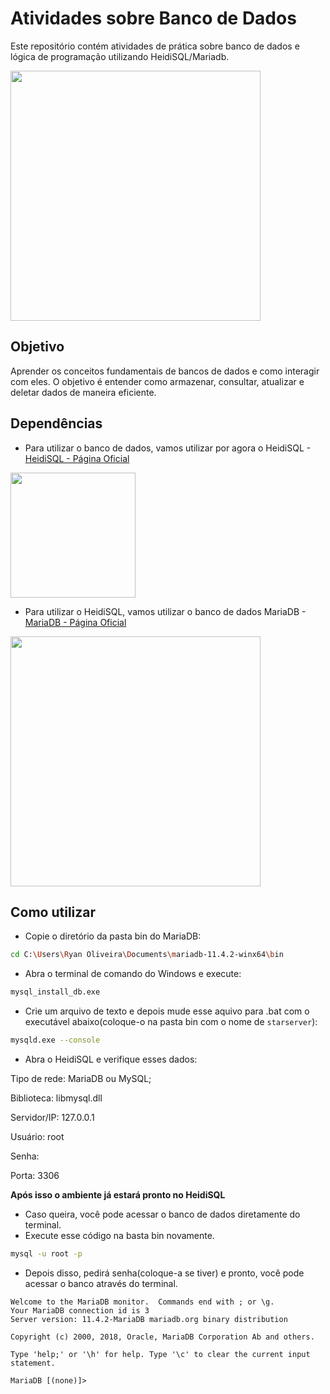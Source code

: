 # Atividades sobre Banco de Dados

Este repositório contém atividades de prática sobre banco de dados e lógica de programação utilizando HeidiSQL/Mariadb.

<img src="https://upload.wikimedia.org/wikipedia/commons/8/87/Sql_data_base_with_logo.png" width="400" />

## Objetivo
Aprender os conceitos fundamentais de bancos de dados e como interagir com eles. O objetivo é entender como armazenar, consultar, atualizar e deletar dados de maneira eficiente.

## Dependências

* Para utilizar o banco de dados, vamos utilizar por agora o HeidiSQL - [HeidiSQL - Página Oficial](https://www.heidisql.com/)

 
<img src="https://upload.wikimedia.org/wikipedia/commons/3/32/HeidiSQL_logo_image.png" width="200" />

<br>

* Para utilizar o HeidiSQL, vamos utilizar o banco de dados MariaDB - [MariaDB - Página Oficial](https://mariadb.org/)

<img src="https://upload.wikimedia.org/wikipedia/commons/c/ca/MariaDB_colour_logo.svg" width="400" />






## Como utilizar

* Copie o diretório da pasta bin do MariaDB:

```bash
cd C:\Users\Ryan Oliveira\Documents\mariadb-11.4.2-winx64\bin
```

* Abra o terminal de comando do Windows e execute:

```bash
mysql_install_db.exe
```

* Crie um arquivo de texto e depois mude esse aquivo para .bat com o executável abaixo(coloque-o na pasta bin com o nome de `starserver`):


```bash
mysqld.exe --console
```

* Abra o HeidiSQL e verifique esses dados:

Tipo de rede: MariaDB ou MySQL;

Biblioteca: libmysql.dll

Servidor/IP: 127.0.0.1

Usuário: root

Senha:

Porta: 3306

**Após isso o ambiente já estará pronto no HeidiSQL** 
 
* Caso queira, você pode acessar o banco de dados diretamente do terminal.
* Execute esse código na basta bin novamente.

```bash
mysql -u root -p
```

* Depois disso, pedirá senha(coloque-a se tiver) e pronto, você pode acessar o banco através do terminal.
```prompt
Welcome to the MariaDB monitor.  Commands end with ; or \g.
Your MariaDB connection id is 3
Server version: 11.4.2-MariaDB mariadb.org binary distribution

Copyright (c) 2000, 2018, Oracle, MariaDB Corporation Ab and others.

Type 'help;' or '\h' for help. Type '\c' to clear the current input statement.

MariaDB [(none)]>
```



